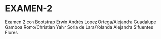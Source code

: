# EXAMEN-2
Examen 2 con Bootstrap Erwin Andrés Lopez Ortega/Alejandra Guadalupe Gamboa Romo/Christian Yahir Soria de Lara/Yolanda Alejandra Sifuentes Flores
